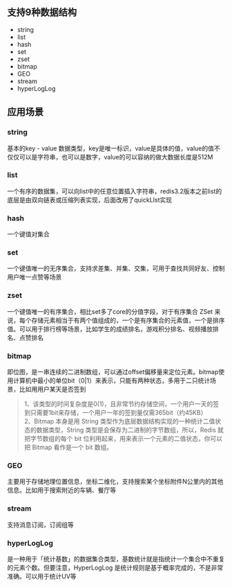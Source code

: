 ## 支持9种数据结构  
- string
- list
- hash
- set
- zset
- bitmap
- GEO
- stream
- hyperLogLog


## 应用场景  
### string
基本的key - value 数据类型，key是唯一标识，value是具体的值，value的值不仅仅可以是字符串，也可以是数字，value的可以容纳的做大数据长度是512M  

### list
一个有序的数据集，可以向list中的任意位置插入字符串，redis3.2版本之前list的底层是由双向链表或压缩列表实现，后面改用了quickLIst实现  

### hash  
一个键值对集合

### set
一个键值唯一的无序集合，支持求差集、并集、交集，可用于查找共同好友、控制用户唯一点赞等场景

### zset
一个键值唯一的有序集合，相比set多了core的分值字段，对于有序集合 ZSet 来说，每个存储元素相当于有两个值组成的，一个是有序集合的元素值，一个是排序值。可以用于排行榜等场景，比如学生的成绩排名，游戏积分排名、视频播放排名、点赞排名  

### bitmap
即位图，是一串连续的二进制数组，可以通过offset偏移量来定位元素。bitmap使用计算机中最小的单位bit（0|1）来表示，只能有两种状态，多用于二只统计场景，比如用用户某天是否签到  
> 1、该类型的时间复杂度是0(1)，且非常节约存储空间，一个用户一天的签到只需要1bit来存储，一个用户一年的签到量仅需365bit（约45KB）    
> 2、Bitmap 本身是用 String 类型作为底层数据结构实现的一种统计二值状态的数据类型，String 类型是会保存为二进制的字节数组，所以，Redis 就把字节数组的每个 bit 位利用起来，用来表示一个元素的二值状态，你可以把 Bitmap 看作是一个 bit 数组。

### GEO 
主要用于存储地理位置信息，坐标二维化，支持搜索某个坐标附件N公里内的其他信息。比如用于搜索附近的车辆、餐厅等  

### stream
支持消息订阅，订阅组等

### hyperLogLog
是一种用于「统计基数」的数据集合类型，基数统计就是指统计一个集合中不重复的元素个数。但要注意，HyperLogLog 是统计规则是基于概率完成的，不是非常准确。可以用于统计UV等
